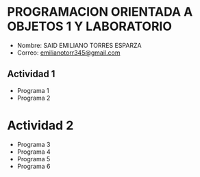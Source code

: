 # PROGRAMACION ORIENTADA A OBJETOS 1 Y LABORATORIO

- Nombre: SAID EMILIANO TORRES ESPARZA
- Correo: emilianotorr345@gmail.com

## Actividad 1
- Programa 1
- Programa 2

# Actividad 2
- Programa 3
- Programa 4
- Programa 5
- Programa 6